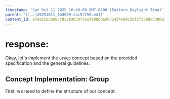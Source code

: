 ```yaml
---
timestamp: 'Sat Oct 11 2025 16:40:09 GMT-0400 (Eastern Daylight Time)'
parent: '[[..\20251011_164009.cbc9f250.md]]'
content_id: 93de15bcb88c78c203030fceaf888bbe2671434ed9c5bf5f358dd5386934d892
---
```


# response:

Okay, let's implement the `Group` concept based on the provided specification and the general guidelines.

## Concept Implementation: Group

First, we need to define the structure of our concept.
